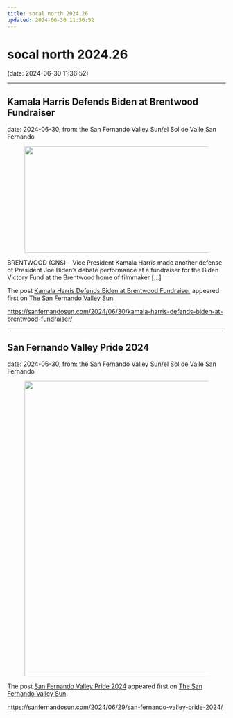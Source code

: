 ```yaml
---
title: socal north 2024.26
updated: 2024-06-30 11:36:52
---
```


# socal north 2024.26

(date: 2024-06-30 11:36:52)

---

## Kamala Harris Defends Biden at Brentwood Fundraiser

date: 2024-06-30, from: the San Fernando Valley Sun/el Sol de Valle San Fernando

<figure><img width="470" height="246" src="https://i0.wp.com/sanfernandosun.com/wp-content/uploads/2020/08/cc48ac62391850b1940c889f786154e6-3.jpg?fit=470%2C246&amp;ssl=1" class="attachment-rss-image-size size-rss-image-size wp-post-image" alt="" decoding="async" fetchpriority="high" srcset="https://i0.wp.com/sanfernandosun.com/wp-content/uploads/2020/08/cc48ac62391850b1940c889f786154e6-3.jpg?w=470&amp;ssl=1 470w, https://i0.wp.com/sanfernandosun.com/wp-content/uploads/2020/08/cc48ac62391850b1940c889f786154e6-3.jpg?resize=300%2C157&amp;ssl=1 300w, https://i0.wp.com/sanfernandosun.com/wp-content/uploads/2020/08/cc48ac62391850b1940c889f786154e6-3.jpg?fit=470%2C246&amp;ssl=1&amp;w=370 370w, https://i0.wp.com/sanfernandosun.com/wp-content/uploads/2020/08/cc48ac62391850b1940c889f786154e6-3.jpg?fit=470%2C246&amp;ssl=1&amp;w=400 400w" sizes="(max-width: 34.9rem) calc(100vw - 2rem), (max-width: 53rem) calc(8 * (100vw / 12)), (min-width: 53rem) calc(6 * (100vw / 12)), 100vw" /></figure>
<p>BRENTWOOD (CNS) &#8211; Vice President Kamala Harris made another defense of President Joe Biden&#8217;s debate performance at a fundraiser for the Biden Victory Fund at the Brentwood home of filmmaker [&#8230;]</p>
<p>The post <a href="https://sanfernandosun.com/2024/06/30/kamala-harris-defends-biden-at-brentwood-fundraiser/">Kamala Harris Defends Biden at Brentwood Fundraiser</a> appeared first on <a href="https://sanfernandosun.com">The San Fernando Valley Sun</a>.</p>
 

<https://sanfernandosun.com/2024/06/30/kamala-harris-defends-biden-at-brentwood-fundraiser/>

---

## San Fernando Valley Pride 2024

date: 2024-06-30, from: the San Fernando Valley Sun/el Sol de Valle San Fernando

<figure><img width="1024" height="682" src="https://i0.wp.com/sanfernandosun.com/wp-content/uploads/2024/06/L1670501.jpeg?fit=1024%2C682&amp;ssl=1" class="attachment-rss-image-size size-rss-image-size wp-post-image" alt="" decoding="async" srcset="https://i0.wp.com/sanfernandosun.com/wp-content/uploads/2024/06/L1670501.jpeg?w=2000&amp;ssl=1 2000w, https://i0.wp.com/sanfernandosun.com/wp-content/uploads/2024/06/L1670501.jpeg?resize=300%2C200&amp;ssl=1 300w, https://i0.wp.com/sanfernandosun.com/wp-content/uploads/2024/06/L1670501.jpeg?resize=1024%2C682&amp;ssl=1 1024w, https://i0.wp.com/sanfernandosun.com/wp-content/uploads/2024/06/L1670501.jpeg?resize=768%2C512&amp;ssl=1 768w, https://i0.wp.com/sanfernandosun.com/wp-content/uploads/2024/06/L1670501.jpeg?resize=1536%2C1024&amp;ssl=1 1536w, https://i0.wp.com/sanfernandosun.com/wp-content/uploads/2024/06/L1670501.jpeg?resize=1200%2C800&amp;ssl=1 1200w, https://i0.wp.com/sanfernandosun.com/wp-content/uploads/2024/06/L1670501.jpeg?resize=600%2C400&amp;ssl=1 600w, https://i0.wp.com/sanfernandosun.com/wp-content/uploads/2024/06/L1670501.jpeg?resize=1568%2C1045&amp;ssl=1 1568w, https://i0.wp.com/sanfernandosun.com/wp-content/uploads/2024/06/L1670501.jpeg?resize=400%2C267&amp;ssl=1 400w, https://i0.wp.com/sanfernandosun.com/wp-content/uploads/2024/06/L1670501.jpeg?resize=706%2C471&amp;ssl=1 706w, https://i0.wp.com/sanfernandosun.com/wp-content/uploads/2024/06/L1670501.jpeg?fit=1024%2C682&amp;ssl=1&amp;w=370 370w" sizes="(max-width: 34.9rem) calc(100vw - 2rem), (max-width: 53rem) calc(8 * (100vw / 12)), (min-width: 53rem) calc(6 * (100vw / 12)), 100vw" /></figure>
<p>The post <a href="https://sanfernandosun.com/2024/06/29/san-fernando-valley-pride-2024/">San Fernando Valley Pride 2024</a> appeared first on <a href="https://sanfernandosun.com">The San Fernando Valley Sun</a>.</p>
 

<https://sanfernandosun.com/2024/06/29/san-fernando-valley-pride-2024/>


